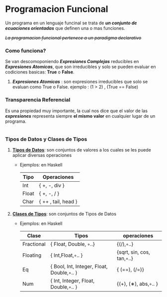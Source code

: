 
# Programacion Funcional

Un programa en un lenguaje funcinal se trata de ***un conjunto de ecuaciones orientadas*** que definen una o mas funciones.

~~_La programacion funcional pertenece a un paradigma declarativo_~~

### Como funciona?

Se van descomoponiendo ***Expresiones Complejas*** reducibles en ***Expresiones Atomicas***, que son irreducibles y solo se pueden evaluar en codiciones basicas: __True__ o __False__.

1.  ***Expresiones Atomicas*** : son expresiones irreducibles que solo se evaluan como True o False.
ejemplo :  (1 > 2) , (True == False)

### Transparencia Referencial

Es una propiedad muy importante, la cual nos dice que el valor de las ***expresiones*** representa siempre **el mismo valor** en cualquier lugar de un programa.


#

### Tipos de Datos y Clases de Tipos

1. <u>__Tipos de Datos__</U>: son conjuntos de valores a los cuales se les puede aplicar diversas operaciones
   * Ejemplos: en Haskell 

     |Tipo|Operaciones|
     |-|-|
     |Int|{ +, -, div }|
     |Float|{ +, -, / }|
     |Char|{ ++ , tail, head }|   

2. <u>__Clases de Tipos__</u>: son conjuntos de Tipos de Datos 
   * Ejemplos: en Haskell

     |Clase| Tipos|operaciones|
     |-|-|-|
     |Fractional|{ Float, Double, ◦..}|{(/),◦..}
     |Floating|{ Int,Float,◦.. }|{sqrt, sin, cos, tan,◦..}|
     |Eq|{ Bool, Int, Integer, Float, Double,◦.. }|{ (==), (/=)}|
     |Num|{ Int, Integer, Float, Double,◦.. }| {(+), (∗), abs,◦.. }|

